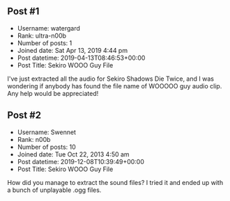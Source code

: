 ## Post #1
- Username: watergard
- Rank: ultra-n00b
- Number of posts: 1
- Joined date: Sat Apr 13, 2019 4:44 pm
- Post datetime: 2019-04-13T08:46:53+00:00
- Post Title: Sekiro WOOO Guy File

I've just extracted all the audio for Sekiro Shadows Die Twice, and I was wondering if anybody has found the file name of WOOOOO guy audio clip. Any help would be appreciated!
## Post #2
- Username: Swennet
- Rank: n00b
- Number of posts: 10
- Joined date: Tue Oct 22, 2013 4:50 am
- Post datetime: 2019-12-08T10:39:49+00:00
- Post Title: Sekiro WOOO Guy File

How did you manage to extract the sound files? I tried it and ended up with a bunch of unplayable .ogg files.
